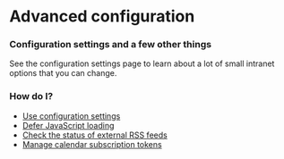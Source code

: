 # Advanced configuration



### Configuration settings and a few other things

See the configuration settings page to learn about a lot of small intranet options that you can change.

### How do I?

* [Use configuration settings](configuration-settings/)
* [Defer JavaScript loading](deferred-javascript-loading.md)
* [Check the status of external RSS feeds](external-rss-feed-status.md)
* [Manage calendar subscription tokens](calendar-subscription-tokens.md)

